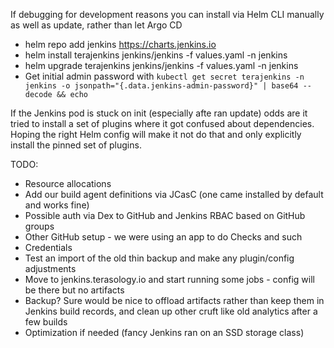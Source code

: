 

If debugging for development reasons you can install via Helm CLI manually as well as update, rather than let Argo CD

* helm repo add jenkins https://charts.jenkins.io
* helm install terajenkins jenkins/jenkins -f values.yaml -n jenkins
* helm upgrade terajenkins jenkins/jenkins -f values.yaml -n jenkins
* Get initial admin password with `kubectl get secret terajenkins -n jenkins -o jsonpath="{.data.jenkins-admin-password}" | base64 --decode && echo`

If the Jenkins pod is stuck on init (especially afte ran update) odds are it tried to install a set of plugins where it got confused about dependencies. Hoping the right Helm config will make it not do that and only explicitly install the pinned set of plugins.

TODO:

* Resource allocations
* Add our build agent definitions via JCasC (one came installed by default and works fine)
* Possible auth via Dex to GitHub and Jenkins RBAC based on GitHub groups
* Other GitHub setup - we were using an app to do Checks and such
* Credentials
* Test an import of the old thin backup and make any plugin/config adjustments
* Move to jenkins.terasology.io and start running some jobs - config will be there but no artifacts
* Backup? Sure would be nice to offload artifacts rather than keep them in Jenkins build records, and clean up other cruft like old analytics after a few builds
* Optimization if needed (fancy Jenkins ran on an SSD storage class)